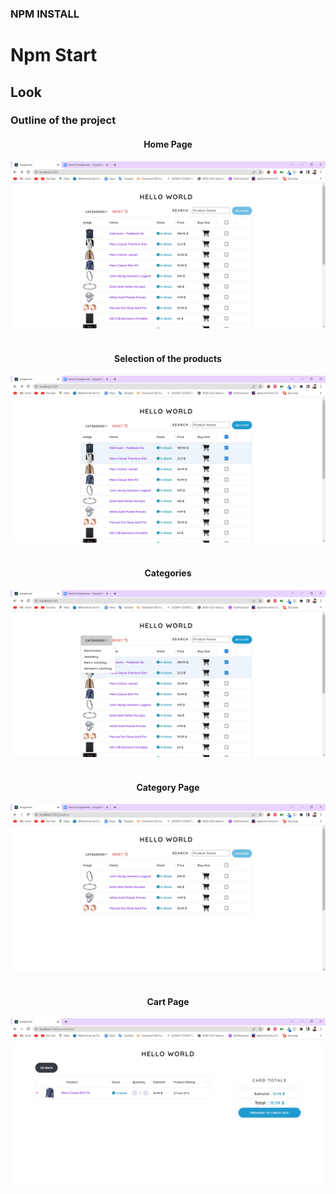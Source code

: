 ### NPM INSTALL

# Npm Start

## Look

<h3>Outline of the project </h3>
<h4 style="text-align:center;">Home Page</h4>
<img src="./images/one.png" />

<br/>
<br/>
<h4 style="text-align:center;">Selection of the products</h4>
<img src="./images/three.png" />
<br/><br/>
<h4 style="text-align:center;">Categories</h4>

<img src="./images/two.png" />
<br/><br/>

<h4 style="text-align:center;">Category Page</h4>
<img src="./images/four.png" />
<br/>
<br/>
<h4 style="text-align:center;">Cart Page</h4>
<img src="./images/five.png" />
